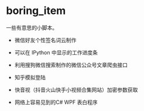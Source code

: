 # boring_item
一些有意思的小脚本。

* 微信好友个性签名词云制作

* 可以在 IPython 中显示的工作进度条

* 利用搜狗微信搜索制作的微信公众号文章爬虫接口

* 知乎模拟登陆

* 快音视（抖音火山快手小视频合集网站）加密参数获取
* 网络上容易见到的C# WPF 表白程序

